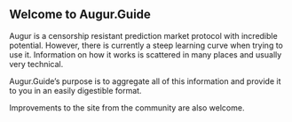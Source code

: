 ## Welcome to Augur.Guide

Augur is a censorship resistant prediction market protocol with incredible potential. However, there is currently a steep learning curve when trying to use it. Information on how it works is scattered in many places and usually very technical. 

Augur.Guide’s purpose is to aggregate all of this information and provide it to you in an easily digestible format.

Improvements to the site from the community are also welcome. 
